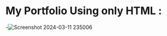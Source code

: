 # My Portfolio Using only HTML : 
-![Screenshot 2024-03-11 235006](https://github.com/Sushil-Kr-TIWARI/potfolio-/assets/147281148/04b66e8a-6f17-473f-996c-e72a2c8d1dc8)



 
